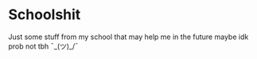 # Schoolshit
Just some stuff from my school that may help me in the future maybe idk prob not tbh ¯\_(ツ)_/¯
